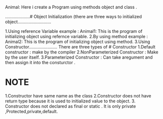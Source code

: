 Animal: Here i create a Program using methods object and class .

....................# Object Initialization (there are three ways to initialized object...........................

1.Using reference Variable
example : Animal1: This is the program of initializing object using refernce variable.
2.By using method 
example : Animal2: This is the program of initializing object using method.
3.Using Constructor.......................
There are three types of # Constructor
1.Default constructor : make by the compiler 
2.NonParameterized Constructor : Make by the user itself.
3.Parameterized Constructor : Can take aregument and then assign it into the consturctor .
# NOTE 
1.Constructor have same name as the class
2.Constructor does not have return type because it is used to initialized value to the object.
3. Constructor does not declared as final or static . It is only private ,Protected,private,default.
